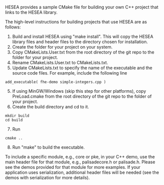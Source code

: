 HESEA provides a sample CMake file for building your own C++ project that links to the HESEA library. 

The high-level instructions for building projects that use HESEA are as follows:

1. Build and install HESEA using "make install". This will copy the HESEA library files and header files to the directory chosen for installation.
1. Create the folder for your project on your system.
2. Copy CMakeLists.User.txt from the root directory of the git repo to the folder for your project.
3. Rename CMakeLists.User.txt to CMakeLists.txt.
4. Update CMakeLists.txt to specify the name of the executable and the source code files. For example, include the following line
```
add_executable( fhe-demo simple-integers.cpp )
```
5. If using MinGW/Windows (skip this step for other platforms), copy PreLoad.cmake from the root directory of the git repo to the folder of your project.
6. Create the build directory and cd to it.
```
mkdir build
cd build
```
7. Run
```
cmake ..
```
8. Run "make" to build the executable.

To include a specific module, e.g., core or pke, in your C++ demo, use the main header file for that module, e.g., palisadecore.h or palisade.h. Please see the demos provided for that module for more examples. If your application uses serialization, additional header files will be needed (see the demos with serialization for more details).
